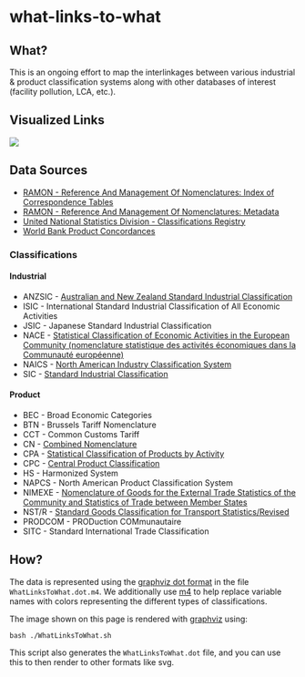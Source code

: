 # what-links-to-what

## What?
This is an ongoing effort to map the interlinkages between various industrial & product classification systems along with other databases of interest (facility pollution, LCA, etc.).

## Visualized Links

<img src=https://raw.githubusercontent.com/isdata-org/what-links-to-what/master/WhatLinksToWhat.png>

## Data Sources
* [RAMON - Reference And Management Of Nomenclatures: Index of Correspondence Tables](http://ec.europa.eu/eurostat/ramon/relations/index.cfm?TargetUrl=LST_REL)
* [RAMON - Reference And Management Of Nomenclatures: Metadata](http://ec.europa.eu/eurostat/ramon/index.cfm?TargetUrl=DSP_PUB_WELC)
* [United National Statistics Division - Classifications Registry](http://unstats.un.org/unsd/cr/registry/regot.asp?Lg=1)
* [World Bank Product Concordances](http://wits.worldbank.org/product_concordance.html)

### Classifications
#### Industrial
* ANZSIC - [Australian and New Zealand Standard Industrial Classification]()
* ISIC - International Standard Industrial Classification of All Economic Activities
* JSIC - Japanese Standard Industrial Classification 
* NACE - [Statistical Classification of Economic Activities in the European Community (nomenclature statistique des activités économiques dans la Communauté européenne)](https://en.wikipedia.org/wiki/Statistical_Classification_of_Economic_Activities_in_the_European_Community)
* NAICS - [North American Industry Classification System](https://en.wikipedia.org/wiki/North_American_Industry_Classification_System)
* SIC - [Standard Industrial Classification](https://en.wikipedia.org/wiki/Standard_Industrial_Classification)
 
#### Product
* BEC - Broad Economic Categories
* BTN - Brussels Tariff Nomenclature
* CCT - Common Customs Tariff
* CN - [Combined Nomenclature](http://ec.europa.eu/taxation_customs/customs/customs_duties/tariff_aspects/combined_nomenclature/index_en.htm)
* CPA - [Statistical Classification of Products by Activity](http://ec.europa.eu/eurostat/ramon/nomenclatures/index.cfm?TargetUrl=LST_NOM_DTL&StrNom=CPA_2_1&StrLanguageCode=EN&IntPcKey=&StrLayoutCode=HIERARCHIC)
* CPC - [Central Product Classification](http://ec.europa.eu/eurostat/ramon/nomenclatures/index.cfm?TargetUrl=ACT_OTH_DFLT_LAYOUT&StrNom=CPC_2_1&StrLanguageCode=EN)
* HS - Harmonized System
* NAPCS - North American Product Classification System
* NIMEXE - [Nomenclature of Goods for the External Trade Statistics of the Community and Statistics of Trade between Member States](http://ec.europa.eu/eurostat/ramon/other_documents/ancestors/nimexe/index.cfm?TargetUrl=DSP_NIMEXE)
* NST/R - [Standard Goods Classification for Transport Statistics/Revised](http://ec.europa.eu/eurostat/ramon/nomenclatures/index.cfm?TargetUrl=LST_NOM_DTL&StrNom=NSTR_1967&StrLanguageCode=EN&IntPcKey=&StrLayoutCode=HIERARCHIC)
* PRODCOM - PRODuction COMmunautaire
* SITC - Standard International Trade Classification


## How?
The data is represented using the [graphviz dot format](http://www.graphviz.org/content/dot-language) in the file `WhatLinksToWhat.dot.m4`.  We additionally use [m4](http://www.gnu.org/software/m4/m4.html) to help replace variable names with colors representing the different types of classifications.

The image shown on this page is rendered with [graphviz](http://www.graphviz.org) using:

```
bash ./WhatLinksToWhat.sh
```

This script also generates the `WhatLinksToWhat.dot` file, and you can use this to then render to other formats like svg.
